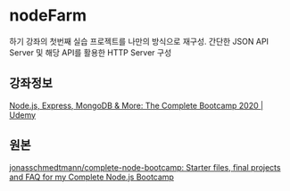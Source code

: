 # nodeFarm

하기 강좌의 첫번째 실습 프로젝트를 나만의 방식으로 재구성.
간단한 JSON API Server 및 해당 API를 활용한 HTTP Server 구성

## 강좌정보

[Node.js, Express, MongoDB & More: The Complete Bootcamp 2020 | Udemy](https://www.udemy.com/course/nodejs-express-mongodb-bootcamp/)

## 원본

[jonasschmedtmann/complete-node-bootcamp: Starter files, final projects and FAQ for my Complete Node.js Bootcamp](https://github.com/jonasschmedtmann/complete-node-bootcamp)

